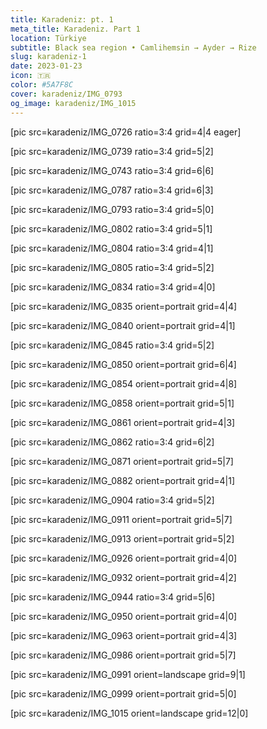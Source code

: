 ```yaml
---
title: Karadeniz: pt. 1
meta_title: Karadeniz. Part 1
location: Türkiye
subtitle: Black sea region • Camlihemsin → Ayder → Rize
slug: karadeniz-1
date: 2023-01-23
icon: 🇹🇷
color: #5A7F8C
cover: karadeniz/IMG_0793
og_image: karadeniz/IMG_1015
---
```


[pic src=karadeniz/IMG_0726 ratio=3:4 grid=4|4 eager]

[pic src=karadeniz/IMG_0739 ratio=3:4 grid=5|2]

[pic src=karadeniz/IMG_0743 ratio=3:4 grid=6|6]

[pic src=karadeniz/IMG_0787 ratio=3:4 grid=6|3]

[pic src=karadeniz/IMG_0793 ratio=3:4 grid=5|0]

[pic src=karadeniz/IMG_0802 ratio=3:4 grid=5|1]

[pic src=karadeniz/IMG_0804 ratio=3:4 grid=4|1]

[pic src=karadeniz/IMG_0805 ratio=3:4 grid=5|2]

[pic src=karadeniz/IMG_0834 ratio=3:4 grid=4|0]

[pic src=karadeniz/IMG_0835 orient=portrait grid=4|4]

[pic src=karadeniz/IMG_0840 orient=portrait grid=4|1]

[pic src=karadeniz/IMG_0845 ratio=3:4 grid=5|2]

[pic src=karadeniz/IMG_0850 orient=portrait grid=6|4]

[pic src=karadeniz/IMG_0854 orient=portrait grid=4|8]

[pic src=karadeniz/IMG_0858 orient=portrait grid=5|1]

[pic src=karadeniz/IMG_0861 orient=portrait grid=4|3]

[pic src=karadeniz/IMG_0862 ratio=3:4 grid=6|2]

[pic src=karadeniz/IMG_0871 orient=portrait grid=5|7]

[pic src=karadeniz/IMG_0882 orient=portrait grid=4|1]

[pic src=karadeniz/IMG_0904 ratio=3:4 grid=5|2]

[pic src=karadeniz/IMG_0911 orient=portrait grid=5|7]

[pic src=karadeniz/IMG_0913 orient=portrait grid=5|2]

[pic src=karadeniz/IMG_0926 orient=portrait grid=4|0]

[pic src=karadeniz/IMG_0932 orient=portrait grid=4|2]

[pic src=karadeniz/IMG_0944 ratio=3:4 grid=5|6]

[pic src=karadeniz/IMG_0950 orient=portrait grid=4|0]

[pic src=karadeniz/IMG_0963 orient=portrait grid=4|3]

[pic src=karadeniz/IMG_0986 orient=portrait grid=5|7]

[pic src=karadeniz/IMG_0991 orient=landscape grid=9|1]

[pic src=karadeniz/IMG_0999 orient=portrait grid=5|0]

[pic src=karadeniz/IMG_1015 orient=landscape grid=12|0]
